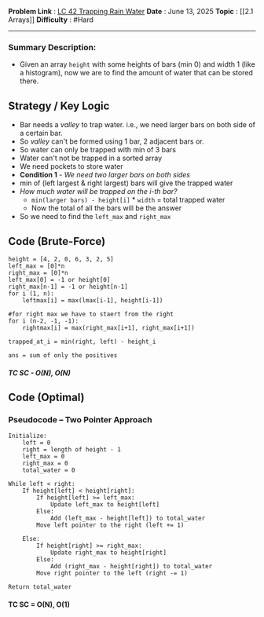 **Problem Link** : [LC 42 Trapping Rain Water](https://leetcode.com/problems/trapping-rain-water/description/)
**Date** : June 13, 2025
**Topic** : [[2.1 Arrays]]
**Difficulty** : #Hard

---
### Summary Description: 
-  Given an array `height` with some heights of bars (min 0) and width 1 (like a histogram), now we are to find the amount of water that can be stored there.
 
## Strategy / Key Logic
 - Bar needs a *valley* to trap water. i.e., we need larger bars on both side of a certain bar.
 - So *valley* can't be formed using 1 bar, 2 adjacent bars or.
 - So water can only be trapped with min of 3 bars
 - Water can't not be trapped in a sorted array
 - We need pockets to store water
 - **Condition 1** - *We need two larger bars on both sides*
 - min of (left largest & right largest) bars will give the trapped water
 - *How much water will be trapped on the i-th bar?*
	 - `min(larger bars) - height[i]` * `width` = total trapped water
	 - Now the total of all the bars will be the answer
- So we need to find the `left_max` and `right_max`
## Code (Brute-Force)
```
height = [4, 2, 0, 6, 3, 2, 5]
left_max = [0]*n
right_max = [0]*n
left_max[0] = -1 or height[0]
right_max[n-1] = -1 or height[n-1]
for i (1, n):
	leftmax[i] = max(lmax[i-1], height[i-1])

#for right max we have to staert from the right
for i (n-2, -1, -1):
	rightmax[i] = max(right_max[i+1], right_max[i+1])

trapped_at_i = min(right, left) - height_i

ans = sum of only the positives
```
##### TC SC - O(N), O(N)

## Code (Optimal)

### **Pseudocode – Two Pointer Approach**

```
Initialize:
    left = 0
    right = length of height - 1
    left_max = 0
    right_max = 0
    total_water = 0

While left < right:
    If height[left] < height[right]:
        If height[left] >= left_max:
            Update left_max to height[left]
        Else:
            Add (left_max - height[left]) to total_water
        Move left pointer to the right (left += 1)
    
    Else:
        If height[right] >= right_max:
            Update right_max to height[right]
        Else:
            Add (right_max - height[right]) to total_water
        Move right pointer to the left (right -= 1)

Return total_water
```

#### TC SC = O(N), O(1)
